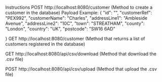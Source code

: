 Instructions
POST http://localhost:8080/customer (Method to create a customer in the database)
Payload Example:
{
        "id": "",
        "customerRef": "PEX992",
        "customerName": "Charles",
        "addressLine1": "Ambleside Avenue",
        "addressLine2": "10C",
        "town": "STREATHAM",
        "county": "London",
        "country": "UK",
        "postcode": "SW16 6AD"
	
}
GET http://localhost:8080/customer (Method that returns a list of customers registered in the database)

GET http://localhost:8080/api/csv/download (Method that download the .csv file)

POST http://localhost:8080/api/csv/upload (Method that upload the .csv file)



